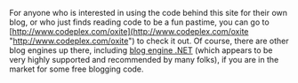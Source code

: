 For anyone who is interested in using the code behind this site for their own blog, or who just finds reading code to be a fun pastime, you can go to [http://www.codeplex.com/oxite](http://www.codeplex.com/oxite "http://www.codeplex.com/oxite") to check it out. Of course, there are other blog engines up there, including <a href="http://dotnetblogengine.net/Default.aspx" target="_blank">blog engine .NET</a> (which appears to be very highly supported and recommended by many folks), if you are in the market for some free blogging code.